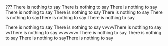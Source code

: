 ???
There is nothing to say
There is nothing to say
There is nothing to say
There is nothing to say
There is nothing to say
There is nothing to say
There is nothing to sayThere is nothing to say
There is nothing to say

There is nothing to say
There is nothing to say
vvvvvThere is nothing to say
vvThere is nothing to say
vvvvvvvv
There is nothing to say
There is nothing to say
There is nothing to sayThere is nothing to say
